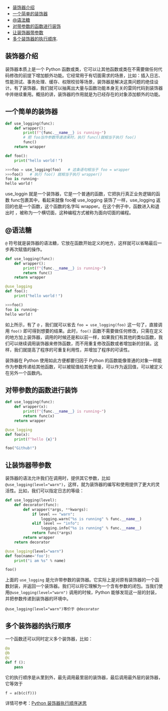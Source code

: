 - [装饰器介绍](#装饰器介绍)
- [一个简单的装饰器](#一个简单的装饰器)
- [@语法糖](#@语法糖)
- [对带参数的函数进行装饰](#对带参数的函数进行装饰)
- [让装饰器带参数](#让装饰器带参数)
- [多个装饰器的执行顺序](#多个装饰器的执行顺序).

## 装饰器介绍

装饰器本质上是一个 Python 函数或类，它可以让其他函数或类在不需要做任何代码修改的前提下增加额外功能。它经常用于有切面需求的场景，比如：插入日志、性能测试、事务处理、缓存、权限校验等场景，装饰器是解决这类问题的绝佳设计。有了装饰器，我们就可以抽离出大量与函数功能本身无关的雷同代码到装饰器中并继续重用。概括的讲，装饰器的作用就是为已经存在的对象添加额外的功能。  

## 一个简单的装饰器

```python
def use_logging(func):
    def wrapper():
        print(f"{func.__name__} is running~")
        # 把 foo当作参数传递进来时，执行 func()就相当于执行 foo()
        func()
    return wrapper

def foo():
    print("hello world！")

>>>foo = use_logging(foo)   # 这条语句相当于 foo = wrapper
>>>foo()   # 执行 foo() 就相当于执行 wrapper()
foo is running~
hello world！
```

use_loggin 就是一个装饰器，它是一个普通的函数，它把执行真正业务逻辑的函数 func包裹其中，看起来就像 foo被 use_logging 装饰了一样，use_logging 返回的也是一个函数，这个函数的名字叫 wrapper。在这个例子中，函数进入和退出时 ，被称为一个横切面，这种编程方式被称为面向切面的编程。

## @语法糖

`@` 符号就是装饰器的语法糖，它放在函数开始定义的地方，这样就可以省略最后一步再次赋值的操作。

```python
def use_logging(func):
    def wrapper():
        print(f"{func.__name__} is running~")
        return func()
    return wrapper

@use_logging
def foo():
    print("hello world！")

>>>foo()
foo is running~
hello world！
```

如上所示，有了 `@` ，我们就可以省去 `foo = use_logging(foo)` 这一句了，直接调用 `foo()` 即可得到想要的结果。此时，`foo()` 函数不需要做任何修改，只需在定义的地方加上装饰器，调用的时候还是和以前一样，如果我们有其他的类似函数，我们可以继续调用装饰器来修饰函数，而不用重复修改函数或者增加新的封装。这样，我们就提高了程序的可重复利用性，并增加了程序的可读性。

装饰器在 Python 使用如此方便都要归因于 Python 的函数能像普通的对象一样能作为参数传递给其他函数，可以被赋值给其他变量，可以作为返回值，可以被定义在另外一个函数内。  

## 对带参数的函数进行装饰

```python
def use_logging(func):
    def wrapper(x):
        print(f"{func.__name__} is running~")
        return func(x)
    return wrapper

@use_logging
def foo(x):
    print(f"hello {x}")

foo("Github!")
```

## 让装饰器带参数

装饰器的语法允许我们在调用时，提供其它参数，比如 `@use_logging(level="warn")`，这样，就为装饰器的编写和使用提供了更大的灵活性。比如，我们可以指定日志的等级：

```python
def use_logging(level):
    def decorator(func):
        def wrapper(*args, **kwargs):
            if level == "warn":
                logging.warn("%s is running" % func.__name__)
            elif level == "info":
                logging.info("%s is running" % func.__name__)
            return func(*args)
        return wrapper
    return decorator

@use_logging(level="warn")
def foo(name='foo'):
    print("i am %s" % name)

foo()
```

上面的 `use_logging` 是允许带参数的装饰器。它实际上是对原有装饰器的一个函数封装，并返回一个装饰器。我们可以将它理解为一个含有参数的闭包。当我们使用`@use_logging(level="warn")` 调用的时候，Python 能够发现这一层的封装，并把参数传递到装饰器的环境中。

`@use_logging(level="warn")等价于 @decorator`

## 多个装饰器的执行顺序

一个函数还可以同时定义多个装饰器，比如：

```python
@a
@b
@c
def f ():
    pass
```

它的执行顺序是从里到外，最先调用最里层的装饰器，最后调用最外层的装饰器，它等效于

```python
f = a(b(c(f)))
```

详情可参考：[Python 装饰器执行顺序迷思](https://segmentfault.com/a/1190000007837364)

